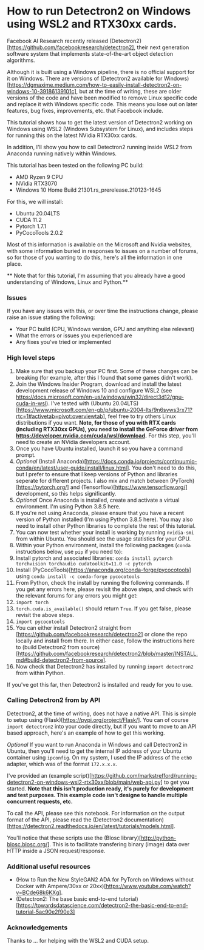 # How to run Detectron2 on Windows using WSL2 and RTX30xx cards.

Facebook AI Research recently released (Detectron2)[https://github.com/facebookresearch/detectron2], their next generation software system that implements state-of-the-art object detection algorithms.

Although it is built using a Windows pipeline, there is no official support for it on Windows. There are versions of (Detectron2 available for Windows)[https://dgmaxime.medium.com/how-to-easily-install-detectron2-on-windows-10-39186139101c], but at the time of writing, these are older versions of the code and have been modified to remove Linux specific code and replace it with Windows specific code. This means you lose out on later features, bug fixes, improvements, etc. that Facebook include.

This tutorial shows how to get the latest version of Detectron2 working on Windows using WSL2 (Windows Subsystem for Linux), and includes steps for running this on the latest NVidia RTX30xx cards.

In addition, I'll show you how to call Detectron2 running inside WSL2 from Anaconda running natively within Windows.

This tutorial has been tested on the following PC build:

* AMD Ryzen 9 CPU
* NVidia RTX3070
* Windows 10 Home Build 21301.rs_prerelease.210123-1645

For this, we will install:

* Ubuntu 20.04LTS
* CUDA 11.2
* Pytorch 1.7.1
* PyCocoTools 2.0.2

Most of this information is available on the Microsoft and Nvidia websites, with some information buried in responses to issues on a number of forums, so for those of you wanting to do this, here's all the information in one place.

** Note that for this tutorial, I'm assuming that you already have a good understanding of Windows, Linux and Python.**

### Issues

If you have any issues with this, or over time the instructions change, please raise an issue stating the following:

* Your PC build (CPU, Windows version, GPU and anything else relevant)
* What the errors or issues you experienced are
* Any fixes you've tried or implemented

### High level steps

1. Make sure that you backup your PC first. Some of these changes can be breaking (for example, after this I found that some games didn't work).
1. Join the Windows Insider Program, download and install the latest development release of Windows 10 and configure WSL2 (see https://docs.microsoft.com/en-us/windows/win32/direct3d12/gpu-cuda-in-wsl). I've tested with (Ubuntu 20.04LTS)[https://www.microsoft.com/en-gb/p/ubuntu-2004-lts/9n6svws3rx71?rtc=1#activetab=pivot:overviewtab], feel free to try others Linux distributions if you want. **Note, for those of you with RTX cards (including RTX30xx GPUs), you need to install the GeForce driver from https://developer.nvidia.com/cuda/wsl/download.** For this step, you'll need to create an NVidia developers account.
1. Once you have Ubuntu installed, launch it so you have a command prompt.
1. *Optional* (Install Anaconda)[https://docs.conda.io/projects/continuumio-conda/en/latest/user-guide/install/linux.html]. You don't need to do this, but I prefer to ensure that I keep versions of Python and libraries seperate for different projects. I also mix and match between (PyTorch)[https://pytorch.org/] and (Tensorflow)[https://www.tensorflow.org/] development, so this helps significantly. 
1. *Optional* Once Anaconda is installed, create and activate a virtual environment. I'm using Python 3.8.5 here.
1. If you're not using Anaconda, please ensure that you have a recent version of Python installed (I'm using Python 3.8.5 here). You may also need to install other Python libraries to complete the rest of this tutorial.
1. You can now test whether your install is working by running `nvidia-smi` from within Ubuntu. You should see the usage statistics for your GPU.
1. Within your Python environment, install the following packages (`conda` instructions below, use `pip` if you need to):
  1. Install pytorch and associated libraries: `conda install pytorch torchvision torchaudio cudatoolkit=11.0 -c pytorch`
  1. Install (PyCocoTools)[https://anaconda.org/conda-forge/pycocotools] using `conda install -c conda-forge pycocotools`
1. From Python, check the install by running the following commands. If you get any errors here, please revisit the above steps, and check with the relevant forums for any errors you might get:
  1. `import torch`
  1. `torch.cuda.is_available()` should return `True`. If you get false, please revisit the above steps.
  1. `import pycocotools`
1. You can either install Detectron2 straight from [https://github.com/facebookresearch/detectron2] or clone the repo locally and install from there. In either case, follow the instructions here to (build Detectron2 from source)[https://github.com/facebookresearch/detectron2/blob/master/INSTALL.md#build-detectron2-from-source].
1. Now check that Detectron2 has installed by running `import detectron2` from within Python.

If you've got this far, then Detectron2 is installed and ready for you to use.

### Calling Detectron2 from by API

Detectron2, at the time of writing, does not have a native API. This is simple to setup using (Flask)[https://pypi.org/project/Flask/]. You can of course `import detectron2` into your code directly, but if you want to move to an API based approach, here's an example of how to get this working.

*Optional* If you want to run Anaconda in Windows and call Detectron2 in Ubuntu, then you'll need to get the internal IP address of your Ubuntu container using `ipconfig`. On my system, I used the IP address of the `eth0` adapter, which was of the format `172.x.x.x`. 

I've provided an (example script)[https://github.com/markstrefford/running-detectron2-on-windows-wsl2-rtx30xx/blob/main/web-api.py] to get you started. **Note that this isn't production ready, it's purely for development and test purposes. This example code isn't designe to handle multiple concurrent requests, etc.**

To call the API, please see this notebook. For information on the output format of the API, please read the (Detectron2 documentation)[https://detectron2.readthedocs.io/en/latest/tutorials/models.html].

You'll notice that these scripts use the (Blosc library)[http://python-blosc.blosc.org/]. This is to facilitate transfering binary (image) data over HTTP inside a JSON request/response.

### Additional useful resources

* (How to Run the New StyleGAN2 ADA for PyTorch on Windows without Docker with Ampere/30xx or 20xx)[https://www.youtube.com/watch?v=BCde68k6KXg].
* (Detectron2: The base basic end-to-end tutorial)[https://towardsdatascience.com/detectron2-the-basic-end-to-end-tutorial-5ac90e2f90e3]

### Acknowledgements

Thanks to ... for helping with the WSL2 and CUDA setup.



